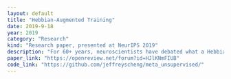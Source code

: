 ```yaml
---
layout: default
title: "Hebbian-Augmented Training"
date: 2019-9-18
year: 2019
category: "Research"
kind: "Research paper, presented at NeurIPS 2019"
description: "For 60+ years, neuroscientists have debated what a Hebbian update rule might look like.  The HAT algorithm directly meta-learns the optimal local, unsupervised update rule.  We demonstrate that HAT outperforms standard gradient descent methods, and we investigate the functional form of the meta-learned update rule."
paper_link: "https://openreview.net/forum?id=HJlKNmFIUB"
code_link: "https://github.com/jeffreyscheng/meta_unsupervised/"
---
```

